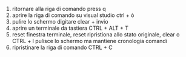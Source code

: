 1) ritornare alla riga di comando   press q
2) aprire la riga di comando su visual studio  ctrl + ò
3) pulire lo schermo   digitare clear + invio
4) aprire un terminale da tastiera CTRL + ALT + T
5) reset finestra terminale, reset ripristiona allo stato originale, clear o CTRL + l pulisce lo schermo ma mantiene cronologia comandi
6) ripristinare la riga di comando  CTRL + C